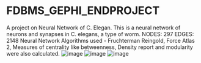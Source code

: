 # FDBMS_GEPHI_ENDPROJECT
A project on Neural Network of C. Elegan. This is a neural network of neurons and synapses in C. elegans, a type of worm.
NODES: 297
EDGES: 2148
 Neural Network Algorithms used - Fruchterman Reingold, Force Atlas 2, Measures of centrality like betweenness, Density report and modularity were also calculated.
 ![image](https://user-images.githubusercontent.com/93238919/163803509-8f01fe86-84cc-48ca-ab9f-912a8ac4dfa1.png)
![image](https://user-images.githubusercontent.com/93238919/163803565-be1aa49c-3f5b-4c9c-924d-58ec2a765b63.png)
![image](https://user-images.githubusercontent.com/93238919/163803649-85c8ca29-98cb-4a36-950e-7dbcfd1c1623.png)

